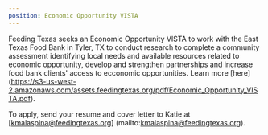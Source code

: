 ```yaml
---
position: Economic Opportunity VISTA
---
```


Feeding Texas seeks an Economic Opportunity VISTA to work with the East Texas Food Bank in Tyler, TX to conduct research to complete a community assessment identifying local needs and available resources related to economic opportunity, develop and strengthen partnerships and increase food bank clients' access to ecconomic opportunities. Learn more [here] (https://s3-us-west-2.amazonaws.com/assets.feedingtexas.org/pdf/Economic_Opportunity_VISTA.pdf).

To apply, send your resume and cover letter to Katie at [kmalaspina@feedingtexas.org] (mailto:kmalaspina@feedingtexas.org).
